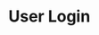 #  User Login

<api-endpoint openapi-path="../../spec/open-api.yaml" method="POST" endpoint="/users/login"/>